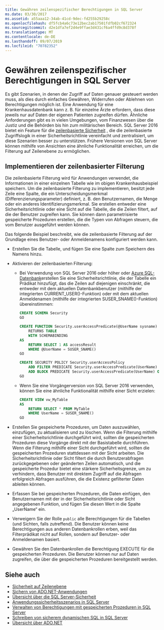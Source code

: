 ```yaml
---
title: Gewähren zeilenspezifischer Berechtigungen in SQL Server
ms.date: 03/30/2017
ms.assetid: a55aaa12-34ab-41cd-9dec-fd255b29258c
ms.openlocfilehash: df5fcb4a6c73e12bec2ab17501fdfb02cf672324
ms.sourcegitcommit: d2e1dfa7ef2d4e9ffae3d431cf6a4ffd9c8d378f
ms.translationtype: MT
ms.contentlocale: de-DE
ms.lasthandoff: 09/07/2019
ms.locfileid: "70782352"
---
```

# <a name="granting-row-level-permissions-in-sql-server"></a>Gewähren zeilenspezifischer Berechtigungen in SQL Server

Es gibt Szenarien, in denen der Zugriff auf Daten genauer gesteuert werden muss, als dies durch einfaches Gewähren, Widerrufen oder Ablehnen von Berechtigungen möglich ist. Eine Anwendung für eine Krankenhausdatenbank kann z. B. für einzelne Ärzte erfordern, dass diese jeweils nur auf Daten der eigenen Patienten zugreifen dürfen. Ähnliche Anforderungen gibt es in vielen Umgebungen, vom Finanzwesen über die Justiz und die Behörden bis hin zum militärischen Bereich. SQL Server 2016 bietet ein Feature für die [zeilenbasierte Sicherheit](/sql/relational-databases/security/row-level-security) , die die zeilenbasierte Zugriffslogik in einer Sicherheitsrichtlinie vereinfacht und zentralisiert, um diese Szenarien besser zu unterstützen. Frühere Versionen von SQL Server können mithilfe von Ansichten eine ähnliche Funktionalität erreichen, um die Filterung auf Zeilenebene zu ermöglichen.

## <a name="implementing-row-level-filtering"></a>Implementieren der zeilenbasierter Filterung

Die zeilenbasierte Filterung wird für Anwendungen verwendet, die Informationen in einer einzelnen Tabelle wie im obigen Krankenhausbeispiel speichern. Um die zeilenbasierte Filterung zu implementieren, besitzt jede Zeile eine Spalte, die ein Unterscheidungsmerkmal (Differenzierungsparameter) definiert, z. B. den Benutzernamen, die Menge oder ein anderes Identifizierungsmerkmal. Sie erstellen entweder eine Sicherheitsrichtlinie oder eine Sicht auf die Tabelle, die die Zeilen filtert, auf die der Benutzer zugreifen kann. Sie können dann parametrisierte gespeicherte Prozeduren erstellen, die die Typen von Abfragen steuern, die vom Benutzer ausgeführt werden können.

Das folgende Beispiel beschreibt, wie die zeilenbasierte Filterung auf der Grundlage eines Benutzer- oder Anmeldenamens konfiguriert werden kann.

- Erstellen Sie die Tabelle, und fügen Sie eine Spalte zum Speichern des Namens hinzu.

- Aktivieren der zeilenbasierten Filterung:

  - Bei Verwendung von SQL Server 2016 oder höher oder [Azure SQL-Datenbank](https://docs.microsoft.com/azure/sql-database/)erstellen Sie eine Sicherheitsrichtlinie, die der Tabelle ein Prädikat hinzufügt, das die Zeilen auf diejenigen einschränkt, die entweder mit dem aktuellen Datenbankbenutzer (mithilfe der integrierten CURRENT_USER()-Funktion) oder mit dem aktuellen Anmeldenamen (mithilfe der integrierten SUSER_SNAME()-Funktion) übereinstimmen:

      ```sql
      CREATE SCHEMA Security
      GO

      CREATE FUNCTION Security.userAccessPredicate(@UserName sysname)
          RETURNS TABLE
          WITH SCHEMABINDING
      AS
          RETURN SELECT 1 AS accessResult
          WHERE @UserName = SUSER_SNAME()
      GO

      CREATE SECURITY POLICY Security.userAccessPolicy
          ADD FILTER PREDICATE Security.userAccessPredicate(UserName) ON dbo.MyTable,
          ADD BLOCK PREDICATE Security.userAccessPredicate(UserName) ON dbo.MyTable
      GO
      ```

  - Wenn Sie eine Vorgängerversion von SQL Server 2016 verwenden, können Sie eine ähnliche Funktionalität mithilfe einer Sicht erzielen:

      ```sql
      CREATE VIEW vw_MyTable
      AS
          RETURN SELECT * FROM MyTable
          WHERE UserName = SUSER_SNAME()
      GO
      ```

- Erstellen Sie gespeicherte Prozeduren, um Daten auszuwählen, einzufügen, zu aktualisieren und zu löschen. Wenn die Filterung mithilfe einer Sicherheitsrichtlinie durchgeführt wird, sollten die gespeicherten Prozeduren diese Vorgänge direkt mit der Basistabelle durchführen. Wenn die Filterung mithilfe einer Sicht durchgeführt wird, sollten die gespeicherten Prozeduren stattdessen mit der Sicht arbeiten. Die Sicherheitsrichtlinie oder Sicht filtert die durch Benutzerabfragen zurückgegebenen oder geänderten Zeilen automatisch, und die gespeicherte Prozedur bietet eine stärkere Sicherheitsgrenze, um zu verhindern, dass Benutzer mit direktem Zugriff auf die Abfragen erfolgreich Abfragen ausführen, die die Existenz gefilterter Daten ableiten können.

- Erfassen Sie bei gespeicherten Prozeduren, die Daten einfügen, den Benutzernamen mit der in der Sicherheitsrichtlinie oder Sicht angegebenen Funktion, und fügen Sie diesen Wert in die Spalte „UserName“ ein.

- Verweigern Sie der Rolle `public` alle Berechtigungen für die Tabellen (und Sichten, falls zutreffend). Die Benutzer können keine Berechtigungen aus anderen Datenbankrollen erben, weil das Filterprädikat nicht auf Rollen, sondern auf Benutzer- oder Anmeldenamen basiert.

- Gewähren Sie den Datenbankrollen die Berechtigung EXECUTE für die gespeicherten Prozeduren. Die Benutzer können nur auf Daten zugreifen, die über die gespeicherten Prozeduren bereitgestellt werden.

## <a name="see-also"></a>Siehe auch

- [Sicherheit auf Zeilenebene](/sql/relational-databases/security/row-level-security)
- [Sichern von ADO.NET-Anwendungen](../securing-ado-net-applications.md)
- [Übersicht über die SQL Server-Sicherheit](overview-of-sql-server-security.md)
- [Anwendungssicherheitsszenarios in SQL Server](application-security-scenarios-in-sql-server.md)
- [Verwalten von Berechtigungen mit gespeicherten Prozeduren in SQL Server](managing-permissions-with-stored-procedures-in-sql-server.md)
- [Schreiben von sicherem dynamischen SQL in SQL Server](writing-secure-dynamic-sql-in-sql-server.md)
- [Übersicht über ADO.NET](../ado-net-overview.md)
